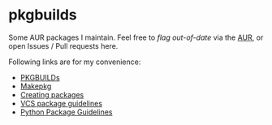  # pkgbuilds

 Some AUR packages I maintain. Feel free to _flag out-of-date_ via the [AUR](https://aur.archlinux.org/packages/?SeB=m&K=qbvt), or open Issues / Pull requests here. 

 Following links are for my convenience:
 * [PKGBUILDs](https://wiki.archlinux.org/index.php/PKGBUILD)  
 * [Makepkg](https://wiki.archlinux.org/index.php/Makepkg)  
 * [Creating packages](https://wiki.archlinux.org/index.php/Creating_packages)  
 * [VCS package guidelines](https://wiki.archlinux.org/index.php/VCS_package_guidelines)  
 * [Python Package Guidelines](https://wiki.archlinux.org/index.php/Python_package_guidelines)  